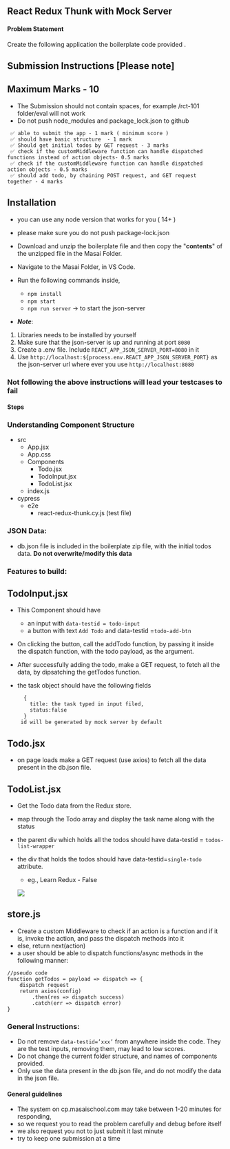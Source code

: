 ## React Redux Thunk with Mock Server

#### Problem Statement

Create the following application the boilerplate code provided .

## Submission Instructions [Please note]

## Maximum Marks - 10

- The Submission should not contain spaces, for example /rct-101 folder/eval will not work
- Do not push node_modules and package_lock.json to github

```
 ✅ able to submit the app - 1 mark ( minimum score )
 ✅ should have basic structure  - 1 mark
 ✅ Should get initial todos by GET request - 3 marks
 ✅ check if the customMiddleware function can handle dispatched functions instead of action objects- 0.5 marks
 ✅ check if the customMiddleware function can handle dispatched action objects - 0.5 marks
 ✅ should add todo, by chaining POST request, and GET request together - 4 marks
```

## Installation

- you can use any node version that works for you ( 14+ )
- please make sure you do not push package-lock.json

- Download and unzip the boilerplate file and then copy the "**contents**" of the unzipped file in the Masai Folder.
- Navigate to the Masai Folder, in VS Code.
- Run the following commands inside,
  - `npm install`
  - `npm start`
  - `npm run server` -> to start the json-server
- **_Note_**:

1. Libraries needs to be installed by yourself
2. Make sure that the json-server is up and running at port `8080`
3. Create a .env file. Include `REACT_APP_JSON_SERVER_PORT=8080` in it
4. Use `http://localhost:${process.env.REACT_APP_JSON_SERVER_PORT}` as the json-server url where ever you use `http://localhost:8080`

### Not following the above instructions will lead your testcases to fail

#### Steps

### Understanding Component Structure

- src
  - App.jsx
  - App.css
  - Components
    - Todo.jsx
    - TodoInput.jsx
    - TodoList.jsx
  - index.js
- cypress
  - e2e
    - react-redux-thunk.cy.js (test file)

### JSON Data:

- db.json file is included in the boilerplate zip file, with the initial todos data. **Do not overwrite/modify this data**

### Features to build:

## TodoInput.jsx

- This Component should have
  - an input with `data-testid = todo-input`
  - a button with text `Add Todo` and data-testid =`todo-add-btn`
- On clicking the button, call the addTodo function, by passing it inside the dispatch function, with the todo payload, as the argument.
- After successfully adding the todo, make a GET request, to fetch all the data, by dipsatching the getTodos function.
- the task object should have the following fields

  ```
    {
      title: the task typed in input filed,
      status:false
    }
   id will be generated by mock server by default
  ```

## Todo.jsx

- on page loads make a GET request (use axios) to fetch all the data present in the db.json file.

## TodoList.jsx

- Get the Todo data from the Redux store.
- map through the Todo array and display the task name along with the status
- the parent div which holds all the todos should have data-testid = `todos-list-wrapper`
- the div that holds the todos should have data-testid=`single-todo` attribute.

  - eg., Learn Redux - False

  ![](https://i.imgur.com/9Wq1Nt0.png)

## store.js

- Create a custom Middleware to check if an action is a function and if it is, invoke the action, and pass the dispatch methods into it
- else, return next(action)
- a user should be able to dispatch functions/async methods in the following manner:

```dispatch( getTodos() )
//pseudo code
function getTodos = payload => dispatch => {
    dispatch request
    return axios(config)
        .then(res => dispatch success)
        .catch(err => dispatch error)
}
```

### General Instructions:

- Do not remove `data-testid=’xxx’` from anywhere inside the code. They are the test inputs, removing them, may lead to low scores.
- Do not change the current folder structure, and names of components provided.
- Only use the data present in the db.json file, and do not modify the data in the json file.

#### General guidelines

- The system on cp.masaischool.com may take between 1-20 minutes for responding,
- so we request you to read the problem carefully and debug before itself
- we also request you not to just submit it last minute
- try to keep one submission at a time
